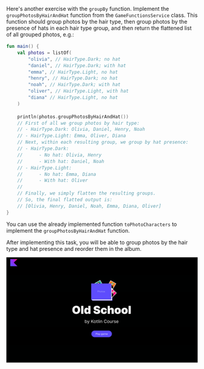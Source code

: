 Here's another exercise with the `groupBy` function.
Implement the `groupPhotosByHairAndHat` function from the `GameFunctionsService` class.
This function should group photos by the hair type, 
then group photos by the presence of hats in each hair type group, 
and then return the flattened list of all grouped photos, e.g.:
```kotlin
fun main() {
    val photos = listOf(
        "olivia", // HairType.Dark; no hat
        "daniel", // HairType.Dark; with hat
        "emma", // HairType.Light, no hat
        "henry", // HairType.Dark; no hat
        "noah", // HairType.Dark; with hat
        "oliver", // HairType.Light, with hat
        "diana" // HairType.Light, no hat
    )

    println(photos.groupPhotosByHairAndHat())
    // First of all we group photos by hair type:
    // - HairType.Dark: Olivia, Daniel, Henry, Noah
    // - HairType.Light: Emma, Oliver, Diana
    // Next, within each resulting group, we group by hat presence:
    // - HairType.Dark:
    //      - No hat: Olivia, Henry
    //      - With hat: Daniel, Noah
    // - HairType.Light:
    //      - No hat: Emma, Diana
    //      - With hat: Oliver
    //
    // Finally, we simply flatten the resulting groups.
    // So, the final flatted output is:
    // [Olivia, Henry, Daniel, Noah, Emma, Diana, Oliver]
}
```

You can use the already implemented function `toPhotoCharacters` to implement the `groupPhotosByHairAndHat` function.

After implementing this task, you will be able to group photos by the hair type and hat presence and reorder them in the album.

<div class="hint" title="Push me to view the expected state of the application after completing this task">

![Current state](../../utils/src/main/resources/images/old/school/states/state_4.gif)

</div>

